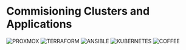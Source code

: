 
# Commisioning Clusters and Applications #
![PROXMOX] ![TERRAFORM] ![ANSIBLE]  ![KUBERNETES] ![COFFEE]

[ANSIBLE]: https://img.shields.io/badge/Ansible-EE0000.svg?style=for-the-badge&logo=Ansible&logoColor=white
[PROXMOX]: https://img.shields.io/badge/Proxmox-E57000.svg?style=for-the-badge&logo=Proxmox&logoColor=white
[TERRAFORM]: https://img.shields.io/badge/Terraform-7B42BC.svg?style=for-the-badge&logo=Terraform&logoColor=white
[KUBERNETES]: https://img.shields.io/badge/Kubernetes-326CE5.svg?style=for-the-badge&logo=Kubernetes&logoColor=white
[COFFEE]: https://img.shields.io/badge/CoffeeScript-2F2625.svg?style=for-the-badge&logo=CoffeeScript&logoColor=white

